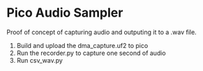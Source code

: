# Pico Audio Sampler

Proof of concept of capturing audio and outputing it to a .wav file.

1. Build and upload the dma_capture.uf2 to pico
2. Run the recorder.py to capture one second of audio 
3. Run csv_wav.py 

